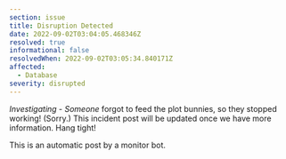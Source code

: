 ```yaml
---
section: issue
title: Disruption Detected
date: 2022-09-02T03:04:05.468346Z
resolved: true
informational: false
resolvedWhen: 2022-09-02T03:05:34.840171Z
affected:
  - Database
severity: disrupted
---
```

*Investigating* - _Someone_ forgot to feed the plot bunnies, so they stopped working! (Sorry.) This incident post will be updated once we have more information. Hang tight!

This is an automatic post by a monitor bot.
        